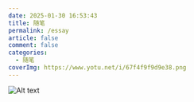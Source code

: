 ```yaml
---
date: 2025-01-30 16:53:43
title: 随笔
permalink: /essay
article: false
comment: false
categories:
  - 随笔
coverImg: https://www.yotu.net/i/67f4f9f9d9e38.png
---
```

![Alt text](/picture/封面/随笔.png)






